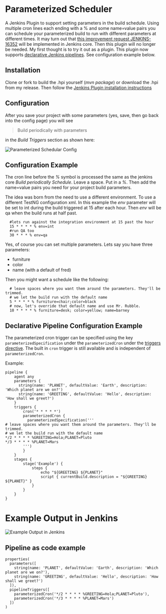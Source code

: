 Parameterized Scheduler
=======================

A Jenkins Plugin to support setting parameters in the build schedule. Using multiple cron lines each ending with a % and some name=value pairs you can schedule your parameterized build to run with different parameters at different times. It may turn out that
[this improvement request JENKINS-16352](https://issues.jenkins-ci.org/browse/JENKINS-16352)
will be implemented in Jenkins core. Then this plugin will no longer be needed. My first thought is to try it out as a plugin.
This plugin now supports [declarative Jenkins pipelines](https://jenkins.io/doc/book/pipeline/syntax/#declarative-pipeline). See configuration example below.

## Installation ##
Clone or fork to build the .hpi yourself (_mvn package_) or download the .hpi from my release. Then follow the [Jenkins Plugin installation instructions](https://wiki.jenkins-ci.org/display/JENKINS/Plugins#Plugins-Howtoinstallplugins)

## Configuration ##

After you save your project with some parameters (yes, save, then go back into the config page) you will see
>Build periodically with parameters

in the *Build Triggers* section as shown here:

![Parameterized Schedular Config](https://raw.githubusercontent.com/jenkinsci/parameterized-scheduler-plugin/master/site/images/configurationexample.png)

## Configuration Example ##
The cron line before the _%_ symbol is processed the same as the jenkins core _Build periodically Schedule_. Leave a space. Put in a _%_. Then add the name=value pairs you need for your project build parameters.

The idea was born from the need to use a different environment. To use a different TestNG configuration xml. In this example the _env_ parameter will be set to int during the build triggered at 15 after each hour. Then _env_ will be qa when the build runs at half past.

```
  #lets run against the integration environment at 15 past the hour
  15 * * * * % env=int
  #run QA too
  30 * * * % env=qa
```


Yes, of course you can set multiple parameters. Lets say you have three parameters:
- furniture
- color
- name (with a default of fred)

Then you might want a schedule like the following:

```
  # leave spaces where you want them around the parameters. They'll be trimmed.
  # we let the build run with the default name
  5 * * * * % furniture=chair;color=black
  # now, let's override that default name and use Mr. Rubble.
  10 * * * * % furniture=desk; color=yellow; name=barney
```

## Declarative Pipeline Configuration Example ##

The parameterized cron trigger can be specified using the key `parameterizedSpecification` under the `parameterizedCron` under the [triggers directive](https://jenkins.io/doc/book/pipeline/syntax/#declarative-directives). The built in `cron` trigger is still available and is independent of `parameterizedCron`.

Example:

```
pipeline {
    agent any
    parameters {
      string(name: 'PLANET', defaultValue: 'Earth', description: 'Which planet are we on?')
      string(name: 'GREETING', defaultValue: 'Hello', description: 'How shall we greet?')
    }
    triggers {
        cron('* * * * *')
        parameterizedCron {
          parameterizedSpecification('''
# leave spaces where you want them around the parameters. They'll be trimmed.
# we let the build run with the default name
*/2 * * * * %GREETING=Hola;PLANET=Pluto
*/3 * * * * %PLANET=Mars
        ''')
        }
    }
    stages {
        stage('Example') {
            steps {
                echo "${GREETING} ${PLANET}"
                script { currentBuild.description = "${GREETING} ${PLANET}" }
            }
        }
    }
}
```

Example Output in Jenkins
=========================
![Example Output in Jenkins](https://raw.githubusercontent.com/jenkinsci/parameterized-scheduler-plugin/master/site/images/scheduledBuilds.PNG)


## Pipeline as code example

```
properties(
  parameters([
    string(name: 'PLANET', defaultValue: 'Earth', description: 'Which planet are we on?'),
    string(name: 'GREETING', defaultValue: 'Hello', description: 'How shall we greet?')
  ]),
  pipelineTriggers([
    parameterizedCron('*/2 * * * * %GREETING=Hola;PLANET=Pluto'),
    parameterizedCron('*/3 * * * * %PLANET=Mars')
  ])
)
```
